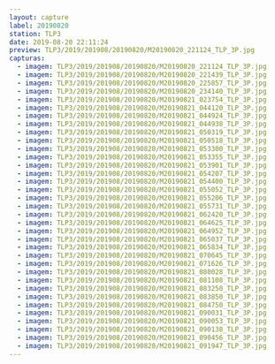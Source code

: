 ```yaml
---
layout: capture
label: 20190820
station: TLP3
date: 2019-08-20 22:11:24
preview: TLP3/2019/201908/20190820/M20190820_221124_TLP_3P.jpg
capturas:
  - imagem: TLP3/2019/201908/20190820/M20190820_221124_TLP_3P.jpg
  - imagem: TLP3/2019/201908/20190820/M20190820_221439_TLP_3P.jpg
  - imagem: TLP3/2019/201908/20190820/M20190820_225857_TLP_3P.jpg
  - imagem: TLP3/2019/201908/20190820/M20190820_234140_TLP_3P.jpg
  - imagem: TLP3/2019/201908/20190820/M20190821_023754_TLP_3P.jpg
  - imagem: TLP3/2019/201908/20190820/M20190821_044120_TLP_3P.jpg
  - imagem: TLP3/2019/201908/20190820/M20190821_044924_TLP_3P.jpg
  - imagem: TLP3/2019/201908/20190820/M20190821_044938_TLP_3P.jpg
  - imagem: TLP3/2019/201908/20190820/M20190821_050319_TLP_3P.jpg
  - imagem: TLP3/2019/201908/20190820/M20190821_050518_TLP_3P.jpg
  - imagem: TLP3/2019/201908/20190820/M20190821_053300_TLP_3P.jpg
  - imagem: TLP3/2019/201908/20190820/M20190821_053355_TLP_3P.jpg
  - imagem: TLP3/2019/201908/20190820/M20190821_053901_TLP_3P.jpg
  - imagem: TLP3/2019/201908/20190820/M20190821_054207_TLP_3P.jpg
  - imagem: TLP3/2019/201908/20190820/M20190821_054400_TLP_3P.jpg
  - imagem: TLP3/2019/201908/20190820/M20190821_055052_TLP_3P.jpg
  - imagem: TLP3/2019/201908/20190820/M20190821_055206_TLP_3P.jpg
  - imagem: TLP3/2019/201908/20190820/M20190821_055731_TLP_3P.jpg
  - imagem: TLP3/2019/201908/20190820/M20190821_062420_TLP_3P.jpg
  - imagem: TLP3/2019/201908/20190820/M20190821_064625_TLP_3P.jpg
  - imagem: TLP3/2019/201908/20190820/M20190821_064952_TLP_3P.jpg
  - imagem: TLP3/2019/201908/20190820/M20190821_065037_TLP_3P.jpg
  - imagem: TLP3/2019/201908/20190820/M20190821_065834_TLP_3P.jpg
  - imagem: TLP3/2019/201908/20190820/M20190821_070645_TLP_3P.jpg
  - imagem: TLP3/2019/201908/20190820/M20190821_071626_TLP_3P.jpg
  - imagem: TLP3/2019/201908/20190820/M20190821_080028_TLP_3P.jpg
  - imagem: TLP3/2019/201908/20190820/M20190821_081108_TLP_3P.jpg
  - imagem: TLP3/2019/201908/20190820/M20190821_083250_TLP_3P.jpg
  - imagem: TLP3/2019/201908/20190820/M20190821_083850_TLP_3P.jpg
  - imagem: TLP3/2019/201908/20190820/M20190821_084750_TLP_3P.jpg
  - imagem: TLP3/2019/201908/20190820/M20190821_090031_TLP_3P.jpg
  - imagem: TLP3/2019/201908/20190820/M20190821_090053_TLP_3P.jpg
  - imagem: TLP3/2019/201908/20190820/M20190821_090138_TLP_3P.jpg
  - imagem: TLP3/2019/201908/20190820/M20190821_090456_TLP_3P.jpg
  - imagem: TLP3/2019/201908/20190820/M20190821_091947_TLP_3P.jpg
---
```

